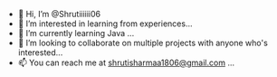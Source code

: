 - 👋 Hi, I’m @Shrutiiiiii06
- 👀 I’m interested in learning from experiences...
- 🌱 I’m currently learning Java ...
- 💞️ I’m looking to collaborate on multiple projects with anyone who's interested...
- 📫 You can reach me at shrutisharmaa1806@gmail.com ...

<!---
Shrutiiiiii06/Shrutiiiiii06 is a ✨ special ✨ repository because its `README.md` (this file) appears on your GitHub profile.
You can click the Preview link to take a look at your changes.
--->
